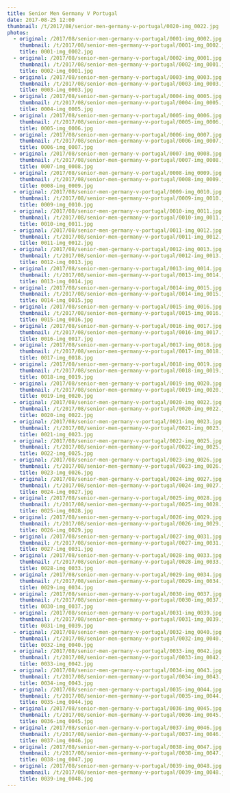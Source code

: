 ```yaml
---
title: Senior Men Germany V Portugal
date: 2017-08-25 12:00
thumbnail: /t/2017/08/senior-men-germany-v-portugal/0020-img_0022.jpg
photos:
  - original: /2017/08/senior-men-germany-v-portugal/0001-img_0002.jpg
    thumbnail: /t/2017/08/senior-men-germany-v-portugal/0001-img_0002.jpg
    title: 0001-img_0002.jpg
  - original: /2017/08/senior-men-germany-v-portugal/0002-img_0001.jpg
    thumbnail: /t/2017/08/senior-men-germany-v-portugal/0002-img_0001.jpg
    title: 0002-img_0001.jpg
  - original: /2017/08/senior-men-germany-v-portugal/0003-img_0003.jpg
    thumbnail: /t/2017/08/senior-men-germany-v-portugal/0003-img_0003.jpg
    title: 0003-img_0003.jpg
  - original: /2017/08/senior-men-germany-v-portugal/0004-img_0005.jpg
    thumbnail: /t/2017/08/senior-men-germany-v-portugal/0004-img_0005.jpg
    title: 0004-img_0005.jpg
  - original: /2017/08/senior-men-germany-v-portugal/0005-img_0006.jpg
    thumbnail: /t/2017/08/senior-men-germany-v-portugal/0005-img_0006.jpg
    title: 0005-img_0006.jpg
  - original: /2017/08/senior-men-germany-v-portugal/0006-img_0007.jpg
    thumbnail: /t/2017/08/senior-men-germany-v-portugal/0006-img_0007.jpg
    title: 0006-img_0007.jpg
  - original: /2017/08/senior-men-germany-v-portugal/0007-img_0008.jpg
    thumbnail: /t/2017/08/senior-men-germany-v-portugal/0007-img_0008.jpg
    title: 0007-img_0008.jpg
  - original: /2017/08/senior-men-germany-v-portugal/0008-img_0009.jpg
    thumbnail: /t/2017/08/senior-men-germany-v-portugal/0008-img_0009.jpg
    title: 0008-img_0009.jpg
  - original: /2017/08/senior-men-germany-v-portugal/0009-img_0010.jpg
    thumbnail: /t/2017/08/senior-men-germany-v-portugal/0009-img_0010.jpg
    title: 0009-img_0010.jpg
  - original: /2017/08/senior-men-germany-v-portugal/0010-img_0011.jpg
    thumbnail: /t/2017/08/senior-men-germany-v-portugal/0010-img_0011.jpg
    title: 0010-img_0011.jpg
  - original: /2017/08/senior-men-germany-v-portugal/0011-img_0012.jpg
    thumbnail: /t/2017/08/senior-men-germany-v-portugal/0011-img_0012.jpg
    title: 0011-img_0012.jpg
  - original: /2017/08/senior-men-germany-v-portugal/0012-img_0013.jpg
    thumbnail: /t/2017/08/senior-men-germany-v-portugal/0012-img_0013.jpg
    title: 0012-img_0013.jpg
  - original: /2017/08/senior-men-germany-v-portugal/0013-img_0014.jpg
    thumbnail: /t/2017/08/senior-men-germany-v-portugal/0013-img_0014.jpg
    title: 0013-img_0014.jpg
  - original: /2017/08/senior-men-germany-v-portugal/0014-img_0015.jpg
    thumbnail: /t/2017/08/senior-men-germany-v-portugal/0014-img_0015.jpg
    title: 0014-img_0015.jpg
  - original: /2017/08/senior-men-germany-v-portugal/0015-img_0016.jpg
    thumbnail: /t/2017/08/senior-men-germany-v-portugal/0015-img_0016.jpg
    title: 0015-img_0016.jpg
  - original: /2017/08/senior-men-germany-v-portugal/0016-img_0017.jpg
    thumbnail: /t/2017/08/senior-men-germany-v-portugal/0016-img_0017.jpg
    title: 0016-img_0017.jpg
  - original: /2017/08/senior-men-germany-v-portugal/0017-img_0018.jpg
    thumbnail: /t/2017/08/senior-men-germany-v-portugal/0017-img_0018.jpg
    title: 0017-img_0018.jpg
  - original: /2017/08/senior-men-germany-v-portugal/0018-img_0019.jpg
    thumbnail: /t/2017/08/senior-men-germany-v-portugal/0018-img_0019.jpg
    title: 0018-img_0019.jpg
  - original: /2017/08/senior-men-germany-v-portugal/0019-img_0020.jpg
    thumbnail: /t/2017/08/senior-men-germany-v-portugal/0019-img_0020.jpg
    title: 0019-img_0020.jpg
  - original: /2017/08/senior-men-germany-v-portugal/0020-img_0022.jpg
    thumbnail: /t/2017/08/senior-men-germany-v-portugal/0020-img_0022.jpg
    title: 0020-img_0022.jpg
  - original: /2017/08/senior-men-germany-v-portugal/0021-img_0023.jpg
    thumbnail: /t/2017/08/senior-men-germany-v-portugal/0021-img_0023.jpg
    title: 0021-img_0023.jpg
  - original: /2017/08/senior-men-germany-v-portugal/0022-img_0025.jpg
    thumbnail: /t/2017/08/senior-men-germany-v-portugal/0022-img_0025.jpg
    title: 0022-img_0025.jpg
  - original: /2017/08/senior-men-germany-v-portugal/0023-img_0026.jpg
    thumbnail: /t/2017/08/senior-men-germany-v-portugal/0023-img_0026.jpg
    title: 0023-img_0026.jpg
  - original: /2017/08/senior-men-germany-v-portugal/0024-img_0027.jpg
    thumbnail: /t/2017/08/senior-men-germany-v-portugal/0024-img_0027.jpg
    title: 0024-img_0027.jpg
  - original: /2017/08/senior-men-germany-v-portugal/0025-img_0028.jpg
    thumbnail: /t/2017/08/senior-men-germany-v-portugal/0025-img_0028.jpg
    title: 0025-img_0028.jpg
  - original: /2017/08/senior-men-germany-v-portugal/0026-img_0029.jpg
    thumbnail: /t/2017/08/senior-men-germany-v-portugal/0026-img_0029.jpg
    title: 0026-img_0029.jpg
  - original: /2017/08/senior-men-germany-v-portugal/0027-img_0031.jpg
    thumbnail: /t/2017/08/senior-men-germany-v-portugal/0027-img_0031.jpg
    title: 0027-img_0031.jpg
  - original: /2017/08/senior-men-germany-v-portugal/0028-img_0033.jpg
    thumbnail: /t/2017/08/senior-men-germany-v-portugal/0028-img_0033.jpg
    title: 0028-img_0033.jpg
  - original: /2017/08/senior-men-germany-v-portugal/0029-img_0034.jpg
    thumbnail: /t/2017/08/senior-men-germany-v-portugal/0029-img_0034.jpg
    title: 0029-img_0034.jpg
  - original: /2017/08/senior-men-germany-v-portugal/0030-img_0037.jpg
    thumbnail: /t/2017/08/senior-men-germany-v-portugal/0030-img_0037.jpg
    title: 0030-img_0037.jpg
  - original: /2017/08/senior-men-germany-v-portugal/0031-img_0039.jpg
    thumbnail: /t/2017/08/senior-men-germany-v-portugal/0031-img_0039.jpg
    title: 0031-img_0039.jpg
  - original: /2017/08/senior-men-germany-v-portugal/0032-img_0040.jpg
    thumbnail: /t/2017/08/senior-men-germany-v-portugal/0032-img_0040.jpg
    title: 0032-img_0040.jpg
  - original: /2017/08/senior-men-germany-v-portugal/0033-img_0042.jpg
    thumbnail: /t/2017/08/senior-men-germany-v-portugal/0033-img_0042.jpg
    title: 0033-img_0042.jpg
  - original: /2017/08/senior-men-germany-v-portugal/0034-img_0043.jpg
    thumbnail: /t/2017/08/senior-men-germany-v-portugal/0034-img_0043.jpg
    title: 0034-img_0043.jpg
  - original: /2017/08/senior-men-germany-v-portugal/0035-img_0044.jpg
    thumbnail: /t/2017/08/senior-men-germany-v-portugal/0035-img_0044.jpg
    title: 0035-img_0044.jpg
  - original: /2017/08/senior-men-germany-v-portugal/0036-img_0045.jpg
    thumbnail: /t/2017/08/senior-men-germany-v-portugal/0036-img_0045.jpg
    title: 0036-img_0045.jpg
  - original: /2017/08/senior-men-germany-v-portugal/0037-img_0046.jpg
    thumbnail: /t/2017/08/senior-men-germany-v-portugal/0037-img_0046.jpg
    title: 0037-img_0046.jpg
  - original: /2017/08/senior-men-germany-v-portugal/0038-img_0047.jpg
    thumbnail: /t/2017/08/senior-men-germany-v-portugal/0038-img_0047.jpg
    title: 0038-img_0047.jpg
  - original: /2017/08/senior-men-germany-v-portugal/0039-img_0048.jpg
    thumbnail: /t/2017/08/senior-men-germany-v-portugal/0039-img_0048.jpg
    title: 0039-img_0048.jpg
---
```

